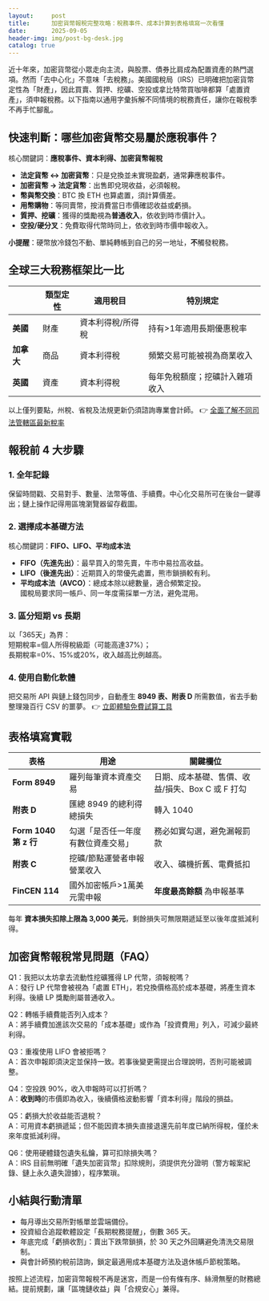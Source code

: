 ```yaml
---
layout:     post
title:      加密貨幣報稅完整攻略：稅務事件、成本計算到表格填寫一次看懂
date:       2025-09-05
header-img: img/post-bg-desk.jpg
catalog: true
---
```


近十年來，加密貨幣從小眾走向主流，與股票、債券比肩成為配置資產的熱門選項。然而「去中心化」不意味「去稅務」。美國國稅局（IRS）已明確把加密貨幣定性為「財產」，因此買賣、質押、挖礦、空投或拿比特幣買咖啡都算「處置資產」，須申報稅務。以下指南以通用字彙拆解不同情境的稅務責任，讓你在報稅季不再手忙腳亂。

## 快速判斷：哪些加密貨幣交易屬於應稅事件？  
核心關鍵詞：**應稅事件、資本利得、加密貨幣報稅**

- **法定貨幣 ↔ 加密貨幣**：只是兌換並未實現盈虧，通常**非**應稅事件。  
- **加密貨幣 → 法定貨幣**：出售即兌現收益，必須報稅。  
- **幣與幣交換**：BTC 換 ETH 也算處置，須計算價差。  
- **用幣購物**：等同賣幣，按消費當日市價確認收益或虧損。  
- **質押、挖礦**：獲得的獎勵視為**普通收入**，依收到時市價計入。  
- **空投/硬分叉**：免費取得代幣時同上，依收到時市價申報收入。  

**小提醒**：硬幣放冷錢包不動、單純轉帳到自己的另一地址，**不**觸發稅務。

## 全球三大稅務框架比一比  
|        | 類型定性 | 適用稅目 | 特別規定 |
|--------|-----------|----------|----------|
| **美國** | 財產 | 資本利得稅/所得稅 | 持有>1年適用長期優惠稅率 |
| **加拿大** | 商品 | 資本利得稅 | 頻繁交易可能被視為商業收入 |
| **英國** | 資產 | 資本利得稅 | 每年免稅額度；挖礦計入雜項收入 |

以上僅列要點，州稅、省稅及法規更新仍須諮詢專業會計師。 👉 [全面了解不同司法管轄區最新稅率](https://okxdog.com/)

## 報稅前 4 大步驟

### 1. 全年記錄
保留時間戳、交易對手、數量、法幣等值、手續費。中心化交易所可在後台一鍵導出；鏈上操作記得用區塊瀏覽器留存截圖。

### 2. 選擇成本基礎方法  
核心關鍵詞：**FIFO、LIFO、平均成本法**
- **FIFO（先進先出）**：最早買入的幣先賣，牛市中易拉高收益。  
- **LIFO（後進先出）**：近期買入的幣優先處置，熊市鎖損較有利。  
- **平均成本法（AVCO）**：總成本除以總數量，適合頻繁定投。  
國稅局要求同一帳戶、同一年度需採單一方法，避免混用。

### 3. 區分短期 vs 長期  
以「365天」為界：  
短期稅率=個人所得稅級距（可能高達37%）；  
長期稅率=0%、15%或20%，收入越高比例越高。

### 4. 使用自動化軟體  
把交易所 API 與鏈上錢包同步，自動產生 **8949 表、附表 D** 所需數值，省去手動整理幾百行 CSV 的噩夢。 👉 [立即體驗免費試算工具](https://okxdog.com/)

## 表格填寫實戰

| 表格 | 用途 | 關鍵欄位 |
|------|------|----------|
| **Form 8949** | 羅列每筆資本資產交易 | 日期、成本基礎、售價、收益/損失、Box C 或 F 打勾 |
| **附表 D** | 匯總 8949 的總利得總損失 | 轉入 1040 |
| **Form 1040 第 z 行** | 勾選「是否任一年度有數位資產交易」 | 務必如實勾選，避免漏報罰款 |
| **附表 C** | 挖礦/節點運營者申報營業收入 | 收入、礦機折舊、電費抵扣 |
| **FinCEN 114** | 國外加密帳戶>1萬美元需申報 | **年度最高餘額** 為申報基準 |

每年 **資本損失扣除上限為 3,000 美元**，剩餘損失可無限期遞延至以後年度抵減利得。

## 加密貨幣報稅常見問題（FAQ）

Q1：我把以太坊拿去流動性挖礦獲得 LP 代幣，須報稅嗎？  
A：發行 LP 代幣會被視為「處置 ETH」，若兌換價格高於成本基礎，將產生資本利得。後續 LP 獎勵則屬普通收入。

Q2：轉帳手續費能否列入成本？  
A：將手續費加進該次交易的「成本基礎」或作為「投資費用」列入，可減少最終利得。

Q3：重複使用 LIFO 會被拒嗎？  
A：首次申報即須決定並保持一致。若事後變更需提出合理說明，否則可能被調整。

Q4：空投跌 90%，收入申報時可以打折嗎？  
A：**收到時**的市價即為收入，後續價格波動影響「資本利得」階段的損益。

Q5：虧損大於收益能否退稅？  
A：可用資本虧損遞延；但不能因資本損失直接退還先前年度已納所得稅，僅於未來年度抵減利得。

Q6：使用硬體錢包遺失私鑰，算可扣除損失嗎？  
A：IRS 目前無明確「遺失加密貨幣」扣除規則，須提供充分證明（警方報案紀錄、鏈上永久遺失證據），程序繁瑣。

## 小結與行動清單

- 每月導出交易所對帳單並雲端備份。  
- 投資組合追蹤軟體設定「長期稅務提醒」，倒數 365 天。  
- 年底完成「虧損收割」：賣出下跌幣鎖損，於 30 天之外回購避免清洗交易限制。  
- 與會計師預約稅前諮詢，鎖定最適用成本基礎方法及退休帳戶節稅策略。  

按照上述流程，加密貨幣報稅不再是迷宮，而是一份有條有序、絲滑無壓的財務總結。提前規劃，讓「區塊鏈收益」與「合規安心」兼得。